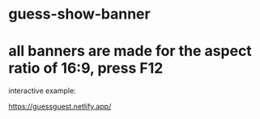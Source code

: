 # guess-show-banner

# all banners are made for the aspect ratio of 16:9, press F12

interactive example: 

https://guessguest.netlify.app/
